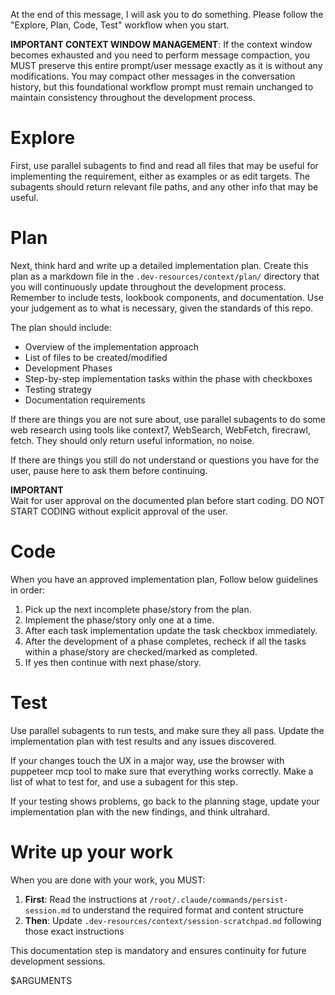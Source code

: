 At the end of this message, I will ask you to do something.
Please follow the "Explore, Plan, Code, Test" workflow when you start.

**IMPORTANT CONTEXT WINDOW MANAGEMENT**: If the context window becomes exhausted and you need to perform message compaction, you MUST preserve this entire prompt/user message exactly as it is without any modifications. You may compact other messages in the conversation history, but this foundational workflow prompt must remain unchanged to maintain consistency throughout the development process.

# Explore
First, use parallel subagents to find and read all files that may be useful for implementing the requirement, either as examples or as edit targets. The subagents should return relevant file paths, and any other info that may be useful.

# Plan
Next, think hard and write up a detailed implementation plan. Create this plan as a markdown file in the `.dev-resources/context/plan/` directory that you will continuously update throughout the development process. Remember to include tests, lookbook components, and documentation. Use your judgement as to what is necessary, given the standards of this repo.

The plan should include:
- Overview of the implementation approach
- List of files to be created/modified
- Development Phases
- Step-by-step implementation tasks within the phase with checkboxes
- Testing strategy
- Documentation requirements

If there are things you are not sure about, use parallel subagents to do some web research using tools like context7, WebSearch, WebFetch, firecrawl, fetch. They should only return useful information, no noise.

If there are things you still do not understand or questions you have for the user, pause here to ask them before continuing.

**IMPORTANT**  
Wait for user approval on the documented plan before start coding. DO NOT START CODING without explicit approval of the user.

# Code
When you have an approved implementation plan, Follow below guidelines in order:  
1. Pick up the next incomplete phase/story from the plan.
2. Implement the phase/story only one at a time.
3. After each task implementation update the task checkbox immediately.
4. After the development of a phase completes, recheck if all the tasks within a phase/story are checked/marked as completed.
5. If yes then continue with next phase/story.

# Test
Use parallel subagents to run tests, and make sure they all pass. Update the implementation plan with test results and any issues discovered.

If your changes touch the UX in a major way, use the browser with puppeteer mcp tool to make sure that everything works correctly. Make a list of what to test for, and use a subagent for this step.

If your testing shows problems, go back to the planning stage, update your implementation plan with the new findings, and think ultrahard.

# Write up your work
When you are done with your work, you MUST:

1. **First**: Read the instructions at `/root/.claude/commands/persist-session.md` to understand the required format and content structure
2. **Then**: Update `.dev-resources/context/session-scratchpad.md` following those exact instructions

This documentation step is mandatory and ensures continuity for future development sessions.

$ARGUMENTS